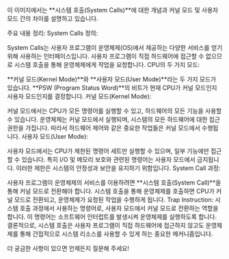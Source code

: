 이 이미지에서는 **시스템 호출(System Calls)**에 대한 개념과 커널 모드 및 사용자 모드 간의 차이를 설명하고 있습니다.

주요 내용 정리:
System Calls 정의:

System Calls는 사용자 프로그램이 운영체제(OS)에서 제공하는 다양한 서비스를 얻기 위해 사용하는 인터페이스입니다. 사용자 프로그램이 직접 하드웨어에 접근할 수 없으므로 시스템 호출을 통해 운영체제에게 작업을 요청합니다.
CPU의 두 가지 모드:

**커널 모드(Kernel Mode)**와 **사용자 모드(User Mode)**라는 두 가지 모드가 있습니다.
**PSW (Program Status Word)**의 비트가 현재 CPU가 커널 모드인지 사용자 모드인지를 결정합니다.
커널 모드(Kernel Mode):

커널 모드에서는 CPU가 모든 명령어를 실행할 수 있고, 하드웨어의 모든 기능을 사용할 수 있습니다.
운영체제는 커널 모드에서 실행되며, 시스템의 모든 하드웨어에 대한 접근 권한을 가집니다. 따라서 하드웨어 제어와 같은 중요한 작업들은 커널 모드에서 수행됩니다.
사용자 모드(User Mode):

사용자 모드에서는 CPU가 제한된 명령어 세트만 실행할 수 있으며, 일부 기능에만 접근할 수 있습니다.
특히 I/O 및 메모리 보호와 관련된 명령어는 사용자 모드에서 금지됩니다. 이러한 제한은 시스템의 안정성과 보안을 유지하기 위함입니다.
System Call 과정:

사용자 프로그램이 운영체제의 서비스를 이용하려면 **시스템 호출(System Call)**을 통해 커널 모드로 전환해야 합니다. 시스템 호출을 통해 운영체제를 호출하면 CPU가 커널 모드로 전환되고, 운영체제가 요청된 작업을 수행하게 됩니다.
Trap Instruction: 시스템 호출 과정에서 사용하는 명령어로, 사용자 모드에서 커널 모드로 전환하는 역할을 합니다. 이 명령어는 소프트웨어 인터럽트를 발생시켜 운영체제를 실행하도록 합니다.
결론적으로, 시스템 호출은 사용자 프로그램이 직접 하드웨어에 접근하지 않고도 운영체제를 통해 간접적으로 시스템 리소스를 사용할 수 있게 하는 중요한 메커니즘입니다.

더 궁금한 사항이 있으면 언제든지 질문해 주세요!

